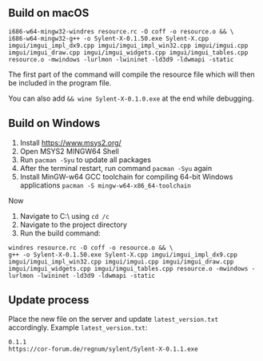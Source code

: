 ## Build on macOS

```
i686-w64-mingw32-windres resource.rc -O coff -o resource.o && \
i686-w64-mingw32-g++ -o Sylent-X-0.1.50.exe Sylent-X.cpp imgui/imgui_impl_dx9.cpp imgui/imgui_impl_win32.cpp imgui/imgui.cpp imgui/imgui_draw.cpp imgui/imgui_widgets.cpp imgui/imgui_tables.cpp resource.o -mwindows -lurlmon -lwininet -ld3d9 -ldwmapi -static
```

The first part of the command will compile the resource file which will then be included in the program file.

You can also add ``&& wine Sylent-X-0.1.0.exe`` at the end while debugging.

## Build on Windows

1. Install https://www.msys2.org/
2. Open MSYS2 MINGW64 Shell
3. Run ``pacman -Syu`` to update all packages
4. After the terminal restart, run command ``pacman -Syu`` again
5. Install MinGW-w64 GCC toolchain for compiling 64-bit Windows applications
``pacman -S mingw-w64-x86_64-toolchain``

Now
1. Navigate to C:\ using ``cd /c``
2. Navigate to the project directory
3. Run the build command:
```
windres resource.rc -O coff -o resource.o && \
g++ -o Sylent-X-0.1.50.exe Sylent-X.cpp imgui/imgui_impl_dx9.cpp imgui/imgui_impl_win32.cpp imgui/imgui.cpp imgui/imgui_draw.cpp imgui/imgui_widgets.cpp imgui/imgui_tables.cpp resource.o -mwindows -lurlmon -lwininet -ld3d9 -ldwmapi -static
```


## Update process

Place the new file on the server and update ``latest_version.txt`` accordingly. Example ``latest_version.txt``:

```
0.1.1
https://cor-forum.de/regnum/sylent/Sylent-X-0.1.1.exe
```
